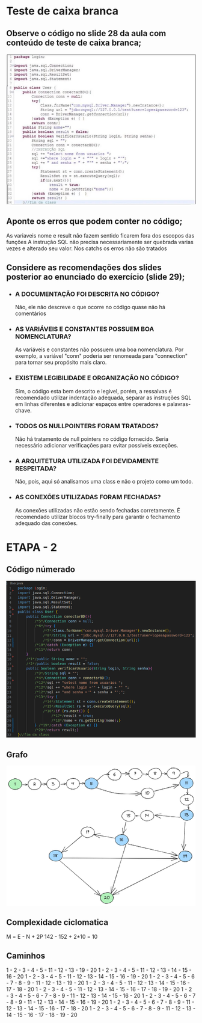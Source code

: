 # Teste de caixa branca

## Observe o código no slide 28 da aula com conteúdo de teste de caixa branca;
[![N|Code](https://github.com/douglads/teste-caixa-branca/blob/main/code.JPG?raw=true)](https://github.com/douglads/teste-caixa-branca)
## Aponte os erros que podem conter no código;
As variaveis nome e result não fazem sentido ficarem fora dos escopos das funções
A instrução SQL não precisa necessariamente ser quebrada varias vezes e alterado seu valor.
Nos catchs os erros não são tratados

## Considere as recomendações dos slides posterior ao enunciado do exercício (slide 29);

- ### A DOCUMENTAÇÃO FOI DESCRITA NO CÓDIGO?
    Não, ele não descreve o que ocorre no código quase não há comentários
- ### AS VARIÁVEIS E CONSTANTES POSSUEM BOA NOMENCLATURA?
    As variáveis e constantes não possuem uma boa nomenclatura. Por exemplo, a variável "conn" poderia ser renomeada para "connection" para tornar seu propósito mais claro.
- ### EXISTEM LEGIBILIDADE E ORGANIZAÇÃO NO CÓDIGO?
    Sim, o código esta bem descrito e legivel, porém, a ressalvas é recomendado utilizar indentação adequada, separar as instruções SQL em linhas diferentes e adicionar espaços entre operadores e palavras-chave.
- ### TODOS OS NULLPOINTERS FORAM TRATADOS?
    Não há tratamento de null pointers no código fornecido. Seria necessário adicionar verificações para evitar possíveis exceções.
- ### A ARQUITETURA UTILIZADA FOI DEVIDAMENTE RESPEITADA?
    Não, pois, aqui só analisamos uma class e não o projeto como um todo.
- ### AS CONEXÕES UTILIZADAS FORAM FECHADAS?
    As conexões utilizadas não estão sendo fechadas corretamente. É recomendado utilizar blocos try-finally para garantir o fechamento adequado das conexões.

# ETAPA - 2
## Código númerado
[![N|Code](https://github.com/douglads/teste-caixa-branca/blob/main/code.png?raw=true)](https://github.com/douglads/teste-caixa-branca)

## Grafo
[![N|Code](https://github.com/douglads/teste-caixa-branca/blob/ETAPA-2/grafo.png?raw=true)](https://github.com/douglads/teste-caixa-branca)
## Complexidade ciclomatica
M = E - N + 2P
142 - 152 + 2*10 = 10

## Caminhos
 1 - 2 - 3 - 4 - 5 - 11 - 12 - 13 - 19 - 20
 1 - 2 - 3 - 4 - 5 - 11 - 12 - 13 - 14 - 15 - 16 - 20
 1 - 2 - 3 - 4 - 5 - 11 - 12 - 13 - 14 - 15 - 16 - 19 - 20
 1 - 2 - 3 - 4 - 5 - 6 - 7 - 8 - 9 - 11 - 12 - 13 - 19 - 20
 1 - 2 - 3 - 4 - 5 - 11 - 12 - 13 - 14 - 15 - 16 - 17 - 18 - 20
 1 - 2 - 3 - 4 - 5 - 11 - 12 - 13 - 14 - 15 - 16 - 17 - 18 - 19 - 20
 1 - 2 - 3 - 4 - 5 - 6 - 7 - 8 - 9 - 11 - 12 - 13 - 14 - 15 - 16 - 20
 1 - 2 - 3 - 4 - 5 - 6 - 7 - 8 - 9 - 11 - 12 - 13 - 14 - 15 - 16 - 19 - 20
 1 - 2 - 3 - 4 - 5 - 6 - 7 - 8 - 9 - 11 - 12 - 13 - 14 - 15 - 16 - 17 - 18 - 20
 1 - 2 - 3 - 4 - 5 - 6 - 7 - 8 - 9 - 11 - 12 - 13 - 14 - 15 - 16 - 17 - 18 - 19 - 20
